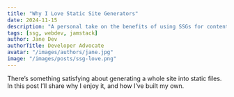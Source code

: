 ```yaml
---
title: "Why I Love Static Site Generators"
date: 2024-11-15
description: "A personal take on the benefits of using SSGs for content-driven sites."
tags: [ssg, webdev, jamstack]
author: Jane Dev
authorTitle: Developer Advocate
avatar: "/images/authors/jane.jpg"
image: "/images/posts/ssg-love.png"
---
```


There’s something satisfying about generating a whole site into static files. In this post I’ll share why I enjoy it, and how I’ve built my own.